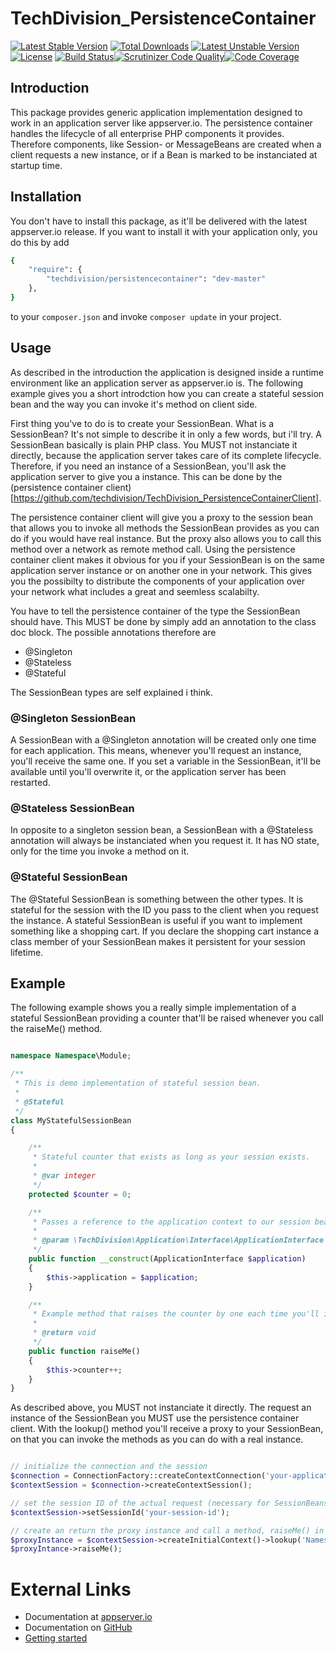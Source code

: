 # TechDivision_PersistenceContainer

[![Latest Stable Version](https://poser.pugx.org/techdivision/persistencecontainer/v/stable.png)](https://packagist.org/packages/techdivision/persistencecontainer) [![Total Downloads](https://poser.pugx.org/techdivision/persistencecontainer/downloads.png)](https://packagist.org/packages/techdivision/persistencecontainer) [![Latest Unstable Version](https://poser.pugx.org/techdivision/persistencecontainer/v/unstable.png)](https://packagist.org/packages/techdivision/persistencecontainer) [![License](https://poser.pugx.org/techdivision/persistencecontainer/license.png)](https://packagist.org/packages/techdivision/persistencecontainer) [![Build Status](https://travis-ci.org/techdivision/TechDivision_PersistenceContainer.png)](https://travis-ci.org/techdivision/TechDivision_PersistenceContainer)[![Scrutinizer Code Quality](https://scrutinizer-ci.com/g/techdivision/TechDivision_PersistenceContainer/badges/quality-score.png?b=master)](https://scrutinizer-ci.com/g/techdivision/TechDivision_PersistenceContainer/?branch=master)[![Code Coverage](https://scrutinizer-ci.com/g/techdivision/TechDivision_PersistenceContainer/badges/coverage.png?b=master)](https://scrutinizer-ci.com/g/techdivision/TechDivision_PersistenceContainer/?branch=master)

## Introduction

This package provides generic application implementation designed to work in an application
server like appserver.io. The persistence container handles the lifecycle of all enterprise
PHP components it provides. Therefore components, like Session- or MessageBeans are created
when a client requests a new instance, or if a Bean is marked to be instanciated at startup
time.

## Installation

You don't have to install this package, as it'll be delivered with the latest appserver.io 
release. If you want to install it with your application only, you do this by add

```sh
{
    "require": {
        "techdivision/persistencecontainer": "dev-master"
    },
}
```

to your ```composer.json``` and invoke ```composer update``` in your project.

## Usage

As described in the introduction the application is designed inside a runtime environment like
an application server as appserver.io is. The following example gives you a short introdction 
how you can create a stateful session bean and the way you can invoke it's method on client side.

First thing you've to do is to create your SessionBean. What is a SessionBean? It's not simple
to describe it in only a few words, but i'll try. A SessionBean basically is plain PHP class.
You MUST not instanciate it directly, because the application server takes care of its complete
lifecycle. Therefore, if you need an instance of a SessionBean, you'll ask the application server 
to give you a instance. This can be done by the (persistence container client)[https://github.com/techdivision/TechDivision_PersistenceContainerClient].

The persistence container client will give you a proxy to the session bean that allows you to
invoke all methods the SessionBean provides as you can do if you would have real instance. But
the proxy also allows you to call this method over a network as remote method call. Using the 
persistence container client makes it obvious for you if your SessionBean is on the same 
application server instance or on another one in your network. This gives you the possibilty
to distribute the components of your application over your network what includes a great and
seemless scalabilty.

You have to tell the persistence container of the type the SessionBean should have. This MUST 
be done by simply add an annotation to the class doc block. The possible annotations therefore 
are

* @Singleton
* @Stateless
* @Stateful

The SessionBean types are self explained i think.

### @Singleton SessionBean

A SessionBean with a @Singleton annotation will be created only one time for each application.
This means, whenever you'll request an instance, you'll receive the same one. If you set a
variable in the SessionBean, it'll be available until you'll overwrite it, or the application
server has been restarted.

### @Stateless SessionBean

In opposite to a singleton session bean, a SessionBean with a @Stateless annotation will always
be instanciated when you request it. It has NO state, only for the time you invoke a method on
it.

### @Stateful SessionBean

The @Stateful SessionBean is something between the other types. It is stateful for the session
with the ID you pass to the client when you request the instance. A stateful SessionBean is 
useful if you want to implement something like a shopping cart. If you declare the shopping cart 
instance a class member of your SessionBean makes it persistent for your session lifetime.

## Example

The following example shows you a really simple implementation of a stateful SessionBean providing
a counter that'll be raised whenever you call the raiseMe() method.

```php

namespace Namespace\Module;

/**
 * This is demo implementation of stateful session bean.
 *
 * @Stateful
 */
class MyStatefulSessionBean
{

    /**
     * Stateful counter that exists as long as your session exists.
     *
     * @var integer
     */
    protected $counter = 0;

    /**
     * Passes a reference to the application context to our session bean.
     *
     * @param \TechDivision\Application\Interface\ApplicationInterface $application The application instance
     */
    public function __construct(ApplicationInterface $application)
    {
        $this->application = $application;
    }

    /**
     * Example method that raises the counter by one each time you'll invoke it.
     *
     * @return void
     */
    public function raiseMe()
    {
        $this->counter++;
    }
}
```

As described above, you MUST not instanciate it directly. The request an instance of the SessionBean
you MUST use the persistence container client. With the lookup() method you'll receive a proxy to
your SessionBean, on that you can invoke the methods as you can do with a real instance.

```php

// initialize the connection and the session
$connection = ConnectionFactory::createContextConnection('your-application-name');
$contextSession = $connection->createContextSession();

// set the session ID of the actual request (necessary for SessionBeans declared as @Stateful)
$contextSession->setSessionId('your-session-id');

// create an return the proxy instance and call a method, raiseMe() in this example
$proxyInstance = $contextSession->createInitialContext()->lookup('Namespace\Module\MyStatefulSessionBean');
$proxyIntance->raiseMe();

```

# External Links

* Documentation at [appserver.io](http://docs.appserver.io)
* Documentation on [GitHub](https://github.com/techdivision/TechDivision_AppserverDocumentation)
* [Getting started](https://github.com/techdivision/TechDivision_AppserverDocumentation/tree/master/docs/getting-started)